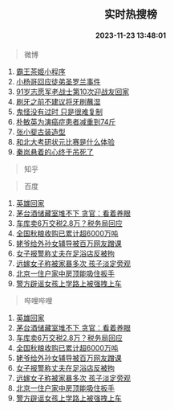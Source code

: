 <div align="center"><h2>实时热搜榜</h2><h4>2023-11-23 13:48:01</h4></div>

> 微博  

1. [霸王茶姬小程序](https://s.weibo.com/weibo?q=%E9%9C%B8%E7%8E%8B%E8%8C%B6%E5%A7%AC%E5%B0%8F%E7%A8%8B%E5%BA%8F&t=31&band_rank=1&Refer=top)<br />
2. [小杨哥回应徒弟圣罗兰事件](https://s.weibo.com/weibo?q=%23%E5%B0%8F%E6%9D%A8%E5%93%A5%E5%9B%9E%E5%BA%94%E5%BE%92%E5%BC%9F%E5%9C%A3%E7%BD%97%E5%85%B0%E4%BA%8B%E4%BB%B6%23&t=31&band_rank=2&Refer=top)<br />
3. [91岁志愿军老战士第10次迎战友回家](https://s.weibo.com/weibo?q=%2391%E5%B2%81%E5%BF%97%E6%84%BF%E5%86%9B%E8%80%81%E6%88%98%E5%A3%AB%E7%AC%AC10%E6%AC%A1%E8%BF%8E%E6%88%98%E5%8F%8B%E5%9B%9E%E5%AE%B6%23&t=31&band_rank=3&Refer=top)<br />
4. [刷牙之前不建议将牙刷蘸湿](https://s.weibo.com/weibo?q=%23%E5%88%B7%E7%89%99%E4%B9%8B%E5%89%8D%E4%B8%8D%E5%BB%BA%E8%AE%AE%E5%B0%86%E7%89%99%E5%88%B7%E8%98%B8%E6%B9%BF%23&t=31&band_rank=4&Refer=top)<br />
5. [鬼怪没有过时 只是很难复制](https://s.weibo.com/weibo?q=%E9%AC%BC%E6%80%AA%E6%B2%A1%E6%9C%89%E8%BF%87%E6%97%B6%20%E5%8F%AA%E6%98%AF%E5%BE%88%E9%9A%BE%E5%A4%8D%E5%88%B6&t=31&band_rank=5&Refer=top)<br />
6. [朴敏英为演癌症患者减重到74斤](https://s.weibo.com/weibo?q=%23%E6%9C%B4%E6%95%8F%E8%8B%B1%E4%B8%BA%E6%BC%94%E7%99%8C%E7%97%87%E6%82%A3%E8%80%85%E5%87%8F%E9%87%8D%E5%88%B074%E6%96%A4%23&t=31&band_rank=6&Refer=top)<br />
7. [张小斐古装造型](https://s.weibo.com/weibo?q=%23%E5%BC%A0%E5%B0%8F%E6%96%90%E5%8F%A4%E8%A3%85%E9%80%A0%E5%9E%8B%23&t=31&band_rank=7&Refer=top)<br />
8. [和北大考研状元比赛是什么体验](https://s.weibo.com/weibo?q=%23%E5%92%8C%E5%8C%97%E5%A4%A7%E8%80%83%E7%A0%94%E7%8A%B6%E5%85%83%E6%AF%94%E8%B5%9B%E6%98%AF%E4%BB%80%E4%B9%88%E4%BD%93%E9%AA%8C%23&t=31&band_rank=8&Refer=top)<br />
9. [秦岚悬着的心终于吊死了](https://s.weibo.com/weibo?q=%E7%A7%A6%E5%B2%9A%E6%82%AC%E7%9D%80%E7%9A%84%E5%BF%83%E7%BB%88%E4%BA%8E%E5%90%8A%E6%AD%BB%E4%BA%86&t=31&band_rank=9&Refer=top)<br />

> 知乎  


> 百度  

1. [英雄回家](https://www.baidu.com/s?wd=%E8%8B%B1%E9%9B%84%E5%9B%9E%E5%AE%B6&sa=fyb_news&rsv_dl=fyb_news)<br />
2. [茅台酒储藏室堆不下 贪官：看着养眼](https://www.baidu.com/s?wd=%E8%8C%85%E5%8F%B0%E9%85%92%E5%82%A8%E8%97%8F%E5%AE%A4%E5%A0%86%E4%B8%8D%E4%B8%8B+%E8%B4%AA%E5%AE%98%EF%BC%9A%E7%9C%8B%E7%9D%80%E5%85%BB%E7%9C%BC&sa=fyb_news&rsv_dl=fyb_news)<br />
3. [车库卖6万交税2.8万？税务局回应](https://www.baidu.com/s?wd=%E8%BD%A6%E5%BA%93%E5%8D%966%E4%B8%87%E4%BA%A4%E7%A8%8E2.8%E4%B8%87%EF%BC%9F%E7%A8%8E%E5%8A%A1%E5%B1%80%E5%9B%9E%E5%BA%94&sa=fyb_news&rsv_dl=fyb_news)<br />
4. [全国秋粮收购已累计超6000万吨](https://www.baidu.com/s?wd=%E5%85%A8%E5%9B%BD%E7%A7%8B%E7%B2%AE%E6%94%B6%E8%B4%AD%E5%B7%B2%E7%B4%AF%E8%AE%A1%E8%B6%856000%E4%B8%87%E5%90%A8&sa=fyb_news&rsv_dl=fyb_news)<br />
5. [姥爷给外孙女辅导被百万网友蹭课](https://www.baidu.com/s?wd=%E5%A7%A5%E7%88%B7%E7%BB%99%E5%A4%96%E5%AD%99%E5%A5%B3%E8%BE%85%E5%AF%BC%E8%A2%AB%E7%99%BE%E4%B8%87%E7%BD%91%E5%8F%8B%E8%B9%AD%E8%AF%BE&sa=fyb_news&rsv_dl=fyb_news)<br />
6. [女子报警称丈夫在足浴店反被拘](https://www.baidu.com/s?wd=%E5%A5%B3%E5%AD%90%E6%8A%A5%E8%AD%A6%E7%A7%B0%E4%B8%88%E5%A4%AB%E5%9C%A8%E8%B6%B3%E6%B5%B4%E5%BA%97%E5%8F%8D%E8%A2%AB%E6%8B%98&sa=fyb_news&rsv_dl=fyb_news)<br />
7. [远嫁女子称被家暴多次 孩子淡定旁观](https://www.baidu.com/s?wd=%E8%BF%9C%E5%AB%81%E5%A5%B3%E5%AD%90%E7%A7%B0%E8%A2%AB%E5%AE%B6%E6%9A%B4%E5%A4%9A%E6%AC%A1+%E5%AD%A9%E5%AD%90%E6%B7%A1%E5%AE%9A%E6%97%81%E8%A7%82&sa=fyb_news&rsv_dl=fyb_news)<br />
8. [北京一住户家中房顶能吸住扳手](https://www.baidu.com/s?wd=%E5%8C%97%E4%BA%AC%E4%B8%80%E4%BD%8F%E6%88%B7%E5%AE%B6%E4%B8%AD%E6%88%BF%E9%A1%B6%E8%83%BD%E5%90%B8%E4%BD%8F%E6%89%B3%E6%89%8B&sa=fyb_news&rsv_dl=fyb_news)<br />
9. [警方辟谣女孩上学路上被强拽上车](https://www.baidu.com/s?wd=%E8%AD%A6%E6%96%B9%E8%BE%9F%E8%B0%A3%E5%A5%B3%E5%AD%A9%E4%B8%8A%E5%AD%A6%E8%B7%AF%E4%B8%8A%E8%A2%AB%E5%BC%BA%E6%8B%BD%E4%B8%8A%E8%BD%A6&sa=fyb_news&rsv_dl=fyb_news)<br />

> 哔哩哔哩  

1. [英雄回家](https://www.baidu.com/s?wd=%E8%8B%B1%E9%9B%84%E5%9B%9E%E5%AE%B6&sa=fyb_news&rsv_dl=fyb_news)<br />
2. [茅台酒储藏室堆不下 贪官：看着养眼](https://www.baidu.com/s?wd=%E8%8C%85%E5%8F%B0%E9%85%92%E5%82%A8%E8%97%8F%E5%AE%A4%E5%A0%86%E4%B8%8D%E4%B8%8B+%E8%B4%AA%E5%AE%98%EF%BC%9A%E7%9C%8B%E7%9D%80%E5%85%BB%E7%9C%BC&sa=fyb_news&rsv_dl=fyb_news)<br />
3. [车库卖6万交税2.8万？税务局回应](https://www.baidu.com/s?wd=%E8%BD%A6%E5%BA%93%E5%8D%966%E4%B8%87%E4%BA%A4%E7%A8%8E2.8%E4%B8%87%EF%BC%9F%E7%A8%8E%E5%8A%A1%E5%B1%80%E5%9B%9E%E5%BA%94&sa=fyb_news&rsv_dl=fyb_news)<br />
4. [全国秋粮收购已累计超6000万吨](https://www.baidu.com/s?wd=%E5%85%A8%E5%9B%BD%E7%A7%8B%E7%B2%AE%E6%94%B6%E8%B4%AD%E5%B7%B2%E7%B4%AF%E8%AE%A1%E8%B6%856000%E4%B8%87%E5%90%A8&sa=fyb_news&rsv_dl=fyb_news)<br />
5. [姥爷给外孙女辅导被百万网友蹭课](https://www.baidu.com/s?wd=%E5%A7%A5%E7%88%B7%E7%BB%99%E5%A4%96%E5%AD%99%E5%A5%B3%E8%BE%85%E5%AF%BC%E8%A2%AB%E7%99%BE%E4%B8%87%E7%BD%91%E5%8F%8B%E8%B9%AD%E8%AF%BE&sa=fyb_news&rsv_dl=fyb_news)<br />
6. [女子报警称丈夫在足浴店反被拘](https://www.baidu.com/s?wd=%E5%A5%B3%E5%AD%90%E6%8A%A5%E8%AD%A6%E7%A7%B0%E4%B8%88%E5%A4%AB%E5%9C%A8%E8%B6%B3%E6%B5%B4%E5%BA%97%E5%8F%8D%E8%A2%AB%E6%8B%98&sa=fyb_news&rsv_dl=fyb_news)<br />
7. [远嫁女子称被家暴多次 孩子淡定旁观](https://www.baidu.com/s?wd=%E8%BF%9C%E5%AB%81%E5%A5%B3%E5%AD%90%E7%A7%B0%E8%A2%AB%E5%AE%B6%E6%9A%B4%E5%A4%9A%E6%AC%A1+%E5%AD%A9%E5%AD%90%E6%B7%A1%E5%AE%9A%E6%97%81%E8%A7%82&sa=fyb_news&rsv_dl=fyb_news)<br />
8. [北京一住户家中房顶能吸住扳手](https://www.baidu.com/s?wd=%E5%8C%97%E4%BA%AC%E4%B8%80%E4%BD%8F%E6%88%B7%E5%AE%B6%E4%B8%AD%E6%88%BF%E9%A1%B6%E8%83%BD%E5%90%B8%E4%BD%8F%E6%89%B3%E6%89%8B&sa=fyb_news&rsv_dl=fyb_news)<br />
9. [警方辟谣女孩上学路上被强拽上车](https://www.baidu.com/s?wd=%E8%AD%A6%E6%96%B9%E8%BE%9F%E8%B0%A3%E5%A5%B3%E5%AD%A9%E4%B8%8A%E5%AD%A6%E8%B7%AF%E4%B8%8A%E8%A2%AB%E5%BC%BA%E6%8B%BD%E4%B8%8A%E8%BD%A6&sa=fyb_news&rsv_dl=fyb_news)<br />
